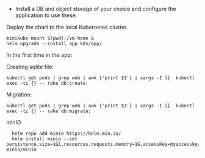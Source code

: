 
- Install a DB and object storage of your choice and configure the application to use these.

Deploy the chart to the local Kubernetes cluster.

    minikube mount $(pwd):/vm-home &
    helm upgrade --install app k8s/app/

In the first time in the app:

Creating sqlite file:

    kubectl get pods | grep web | awk {'print $1'} | xargs -I {}  kubectl exec -ti {} -- rake db:create;

Migration:

    kubectl get pods | grep web | awk {'print $1'} | xargs -I {}  kubectl exec -ti {} -- rake db:migrate;


minIO

      helm repo add minio https://helm.min.io/
      helm install minio --set persistence.size=1Gi,resources.requests.memory=1G,accessKey=myaccesskey,secretKey=mysecretkey minio/minio
